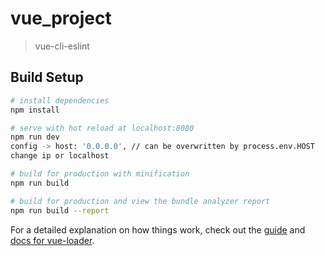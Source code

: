 # vue_project

> vue-cli-eslint

## Build Setup

``` bash
# install dependencies
npm install

# serve with hot reload at localhost:8080
npm run dev
config -> host: '0.0.0.0', // can be overwritten by process.env.HOST
change ip or localhost

# build for production with minification
npm run build

# build for production and view the bundle analyzer report
npm run build --report
```

For a detailed explanation on how things work, check out the [guide](http://vuejs-templates.github.io/webpack/) and [docs for vue-loader](http://vuejs.github.io/vue-loader).
